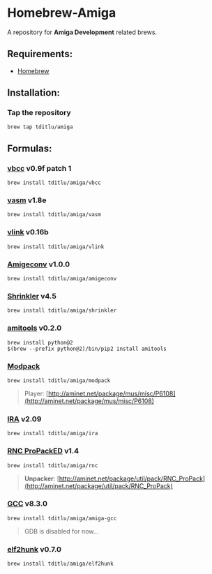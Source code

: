 # Homebrew-Amiga

A repository for **Amiga Development** related brews.

## Requirements:
* [Homebrew](https://github.com/mxcl/homebrew)

## Installation:

### Tap the repository
	brew tap tditlu/amiga

## Formulas:

### [vbcc](http://sun.hasenbraten.de/vbcc/) v0.9f patch 1
	brew install tditlu/amiga/vbcc

### [vasm](http://sun.hasenbraten.de/vasm/) v1.8e
	brew install tditlu/amiga/vasm

### [vlink](http://sun.hasenbraten.de/vlink/) v0.16b
	brew install tditlu/amiga/vlink

### [Amigeconv](https://github.com/tditlu/amigeconv) v1.0.0
	brew install tditlu/amiga/amigeconv

### [Shrinkler](https://github.com/askeksa/Shrinkler) v4.5
	brew install tditlu/amiga/shrinkler

### [amitools](https://github.com/cnvogelg/amitools) v0.2.0
	brew install python@2
	$(brew --prefix python@2)/bin/pip2 install amitools

### [Modpack](https://github.com/amigadev/modpack)
	brew install tditlu/amiga/modpack
> Player:
> [http://aminet.net/package/mus/misc/P6108](http://aminet.net/package/mus/misc/P6108)

### [IRA](http://aminet.net/package/dev/asm/ira) v2.09
	brew install tditlu/amiga/ira

### [RNC ProPackED](https://github.com/lab313ru/rnc_propack_source) v1.4
	brew install tditlu/amiga/rnc
> **Unpacker**:
> [http://aminet.net/package/util/pack/RNC_ProPack](http://aminet.net/package/util/pack/RNC_ProPack)

### [GCC](https://github.com/BartmanAbyss/gcc/tree/amiga-8_3_0) v8.3.0
	brew install tditlu/amiga/amiga-gcc
> GDB is disabled for now...

### [elf2hunk](https://github.com/BartmanAbyss/vscode-amiga-debug/blob/master/bin/elf2hunk.c) v0.7.0
	brew install tditlu/amiga/elf2hunk
